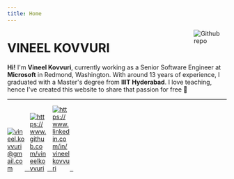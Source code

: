 ```yaml
---
title: Home
---
```



[<img src="./images/profile.jpg" style="max-width:15%;min-width:40px;float:right;" alt="Github repo" />](https://vineelkovvuri.github.com)
# VINEEL KOVVURI
**Hi!** I'm **Vineel Kovvuri**, currently working as a Senior Software Engineer at **Microsoft** in Redmond, Washington. With around 13 years of experience, I graduated with a Master's degree from **IIIT Hyderabad**. I love teaching, hence I've created this website to share that passion for free :muscle:

<hr>
<div class="social">
<a href="mailto:vineel.kovvuri@gmail.com" target=_blank> <img src="./images/gmail.png" style="max-width:40px;" alt="vineel.kovvuri@gmail.com" />&nbsp;&nbsp; </a>
<a href="https://www.github.com/vineelkovvuri" target=_blank> <img src="./images/github.png" style="max-width:40px;" alt="https://www.github.com/vineelkovvuri" />&nbsp;&nbsp; </a>
<a href="https://www.linkedin.com/in/vineelkovvuri" target=_blank> <img src="./images/linkedin.png" style="max-width:40px;" alt="https://www.linkedin.com/in/vineelkovvuri" />&nbsp;&nbsp; </a>
</div>


[//]: <> (https://gist.github.com/rxaviers/7360908)